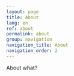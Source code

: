 ```yaml
---
layout: page
title: About
lang: en
ref: about
permalink: about
group: navigation
navigation_title: About 
navigation_order: 2
---
```




About what?

